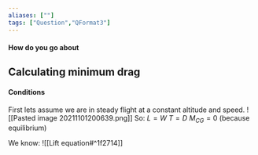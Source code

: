 ```yaml
---
aliases: [""]
tags: ["Question","QFormat3"]
---
```


#### How do you go about
## Calculating minimum drag
#### Conditions
First lets assume we are in steady flight at a constant altitude and speed.
![[Pasted image 20211101200639.png]]
So:
$L=W$
$T=D$
$M_{CG}=0$
(because equilibrium)

We know:
![[Lift equation#^1f2714]]